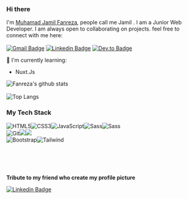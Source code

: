 ### Hi there

I'm [Muhamad Jamil Fanreza](https://fanreza.github,io), people call me Jamil . I am a Junior Web Developer. I am always open to collaborating on projects. feel free to connect with me here: <br><br>
[![Gmail Badge](https://img.shields.io/badge/Gmail-D14836?style=for-the-badge&logo=gmail&logoColor=white&link=mailto:rezaramdhani461@gmail.com)](mailto:rezaramdhani461@gmail.com)
[![Linkedin Badge](https://img.shields.io/badge/LinkedIn-0077B5?style=for-the-badge&logo=linkedin&logoColor=white&link=https://www.linkedin.com/in/fanreza/)](https://www.linkedin.com/in/fanreza/)
[![Dev.to Badge](https://img.shields.io/badge/dev.to-0A0A0A?style=for-the-badge&logo=devdotto&logoColor=white&link=https://dev.to/fanreza)](https://dev.to/fanreza)

:page_with_curl: I'm currently learning:
- Nuxt.Js

![Fanreza's github stats](https://bad-apple-github-readme.vercel.app/api?show_bg=1&username=fanreza&include_all_commits=true&count_private=true&show_icons=true&theme=synthwave) <br><br>
![Top Langs](https://github-readme-stats.vercel.app/api/top-langs/?username=fanreza&hide=TeX&layout=compact&theme=synthwave)
### My Tech Stack

![HTML5](https://img.shields.io/badge/-HTML5-%23E44D27?style=for-the-badge&logo=html5&logoColor=ffffff)![CSS3](https://img.shields.io/badge/-CSS3-%231572B6?style=for-the-badge&logo=css3)![JavaScript](https://img.shields.io/badge/-JavaScript-%23F7DF1C?style=for-the-badge&logo=javascript&logoColor=000000&labelColor=%23F7DF1C&color=%23FFCE5A)![Sass](https://img.shields.io/badge/-Sass-%23CC6699?style=for-the-badge&logo=sass&logoColor=ffffff)![Sass](https://img.shields.io/badge/Vue.js-35495E?style=for-the-badge&logo=vue.js&logoColor=4FC08D)
<br>
![Git](https://img.shields.io/badge/-Git-%23F05032?style=for-the-badge&logo=git&logoColor=%23ffffff)<img src="https://img.shields.io/badge/-Github-181717?style=for-the-badge&logo=GitHub&logoColor=white"/><img src="https://img.shields.io/badge/-NPM-CB3837?style=for-the-badge&logo=NPM&logoColor=white"/>
<br>
![Bootstrap](https://img.shields.io/badge/-Bootstrap-563D7C?style=for-the-badge&logo=bootstrap)![Tailwind](https://img.shields.io/badge/Tailwind_CSS-38B2AC?style=for-the-badge&logo=tailwind-css&logoColor=white)
<br><br><br><br><br>


**Tribute to my friend who create my profile picture**

[![Linkedin Badge](https://img.shields.io/badge/LinkedIn-0077B5?style=for-the-badge&logo=linkedin&logoColor=white&link=https://www.linkedin.com/in/muhammad-izaz-zauhair-15302b218/)](https://www.linkedin.com/in/muhammad-izaz-zauhair-15302b218/)
